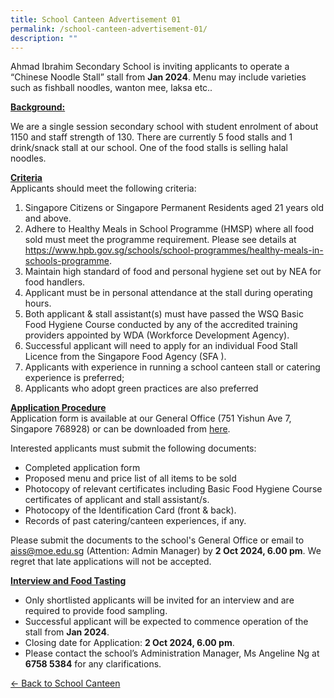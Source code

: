 ```yaml
---
title: School Canteen Advertisement 01
permalink: /school-canteen-advertisement-01/
description: ""
---
```

<p>Ahmad Ibrahim Secondary School is inviting applicants to operate a “Chinese Noodle Stall” stall from <strong>Jan 2024</strong>. Menu may include varieties such as fishball noodles, wanton mee, laksa etc..</p>

<u><strong>Background:</strong></u><br>
<p>We are a single session secondary school with student enrolment of about 1150 and staff strength of 130. There are currently 5 food stalls and 1 drink/snack stall at our school. One of the food stalls is selling halal noodles.</p>

<u><strong>Criteria</strong></u><br>
Applicants should meet the following criteria:
1. Singapore Citizens or Singapore Permanent Residents aged 21 years old and above.
2. Adhere to Healthy Meals in School Programme (HMSP) where all food sold must meet the programme requirement. Please see details at <a href="https://www.hpb.gov.sg/schools/school-programmes/healthy-meals-in-schools-programme">https://www.hpb.gov.sg/schools/school-programmes/healthy-meals-in-schools-programme</a>.
3. Maintain high standard of food and personal hygiene set out by NEA for food handlers.
4. Applicant must be in personal attendance at the stall during operating hours.
5. Both applicant &amp; stall assistant(s) must have passed the WSQ Basic Food Hygiene Course conducted by any of the accredited training providers appointed by WDA (Workforce Development Agency).
6. Successful applicant will need to apply for an individual Food Stall Licence from the Singapore Food Agency (SFA ).
7. Applicants with experience in running a school canteen stall or catering experience is preferred;
8. Applicants who adopt green practices are also preferred

<u><strong>Application Procedure</strong></u><br>
Application form is available at our General Office (751 Yishun Ave 7, Singapore 768928) or can be downloaded from [here](/files/Admin/canteen%20application%20form.pdf).

Interested applicants must submit the following documents:
* Completed application form
* Proposed menu and price list of all items to be sold
* Photocopy of relevant certificates including Basic Food Hygiene Course certificates of applicant and stall assistant/s.
* Photocopy of the Identification Card (front &amp; back).
* Records of past catering/canteen experiences, if any.

Please submit the documents to the school's General Office or email to <a href="mailto: aiss@moe.edu.sg">aiss@moe.edu.sg</a> (Attention: Admin Manager) by <strong>2 Oct 2024, 6.00 pm</strong>. We regret that late applications will not be accepted.

<u><strong>Interview and Food Tasting</strong></u><br>
* Only shortlisted applicants will be invited for an interview and are required to provide food sampling.
* Successful applicant will be expected to commence operation of the stall from <strong>Jan 2024</strong>.
* Closing date for Application: <strong>2 Oct 2024, 6.00 pm</strong>.
* Please contact the school’s Administration Manager, Ms Angeline Ng at <strong>6758 5384</strong> for any clarifications.

[&lt;- Back to School Canteen](https://www.ahmadibrahimsec.moe.edu.sg/useful-info/school-canteen/)